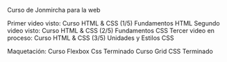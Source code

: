 Curso de  Jonmircha para la web 

Primer video visto: Curso HTML & CSS (1/5) Fundamentos HTML
Segundo video visto: Curso HTML & CSS (2/5) Fundamentos CSS
Tercer video en proceso: Curso HTML & CSS (3/5) Unidades y Estilos CSS

Maquetación: 
Curso Flexbox Css Terminado
Curso  Grid CSS Terminado

